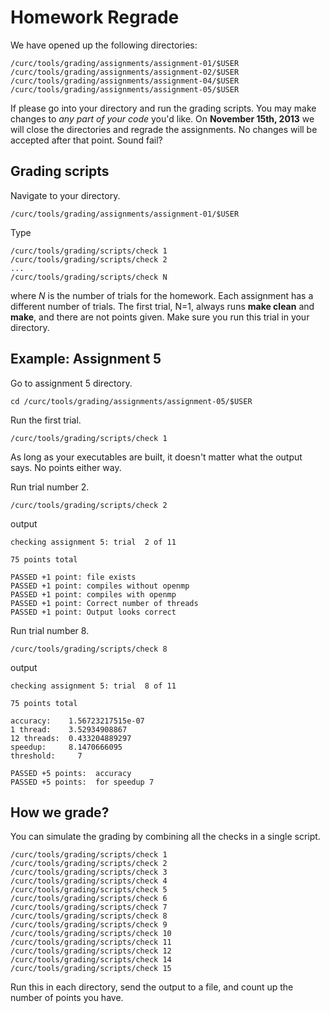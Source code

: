 # Homework Regrade

We have opened up the following directories:

	/curc/tools/grading/assignments/assignment-01/$USER
	/curc/tools/grading/assignments/assignment-02/$USER
	/curc/tools/grading/assignments/assignment-04/$USER
	/curc/tools/grading/assignments/assignment-05/$USER

If please go into your directory and run the grading scripts.  You may make changes to *any part of your code* you'd like.  On **November 15th, 2013** we will close the directories and regrade the assignments.  No changes will be accepted after that point.  Sound fail?

## Grading scripts

Navigate to your directory.

	/curc/tools/grading/assignments/assignment-01/$USER

Type

	/curc/tools/grading/scripts/check 1
	/curc/tools/grading/scripts/check 2
	...
	/curc/tools/grading/scripts/check N

where *N* is the number of trials for the homework.  Each assignment has a different number of trials.  The first trial, N=1, always runs **make clean** and **make**, and there are not points given.  Make sure you run this trial in your directory.

## Example: Assignment 5

Go to assignment 5 directory.

	cd /curc/tools/grading/assignments/assignment-05/$USER

Run the first trial.

	/curc/tools/grading/scripts/check 1

As long as your executables are built, it doesn't matter what the output says.  No points either way.


Run trial number 2.

	/curc/tools/grading/scripts/check 2

output

	checking assignment 5: trial  2 of 11

	75 points total

	PASSED +1 point: file exists
	PASSED +1 point: compiles without openmp
	PASSED +1 point: compiles with openmp
	PASSED +1 point: Correct number of threads
	PASSED +1 point: Output looks correct

Run trial number 8.

	/curc/tools/grading/scripts/check 8

output

	checking assignment 5: trial  8 of 11

	75 points total

	accuracy:    1.56723217515e-07
	1 thread:    3.52934908867
	12 threads:  0.433204889297
	speedup:     8.1470666095
	threshold:     7

	PASSED +5 points:  accuracy
	PASSED +5 points:  for speedup 7

## How we grade?

You can simulate the grading by combining all the checks in a single script.

	/curc/tools/grading/scripts/check 1
	/curc/tools/grading/scripts/check 2
	/curc/tools/grading/scripts/check 3
	/curc/tools/grading/scripts/check 4 
	/curc/tools/grading/scripts/check 5
	/curc/tools/grading/scripts/check 6
	/curc/tools/grading/scripts/check 7
	/curc/tools/grading/scripts/check 8
	/curc/tools/grading/scripts/check 9
	/curc/tools/grading/scripts/check 10
	/curc/tools/grading/scripts/check 11
	/curc/tools/grading/scripts/check 12
	/curc/tools/grading/scripts/check 14
	/curc/tools/grading/scripts/check 15

Run this in each directory, send the output to a file, and count up the number of points you have.




